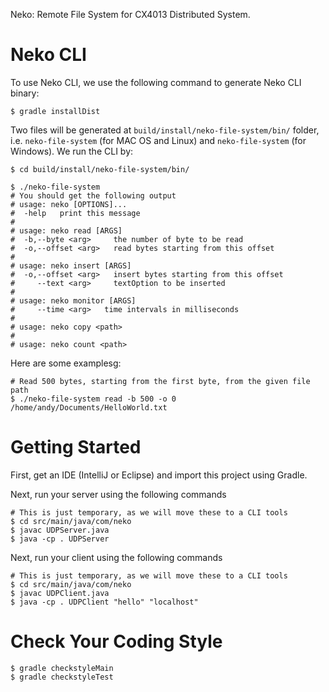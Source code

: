 Neko: Remote File System for CX4013 Distributed System.

# Neko CLI

To use Neko CLI, we use the following command to generate Neko CLI binary:

```Shell
$ gradle installDist
```

Two files will be generated at `build/install/neko-file-system/bin/` folder, i.e. `neko-file-system` (for MAC OS
and Linux) and `neko-file-system` (for Windows). We run the CLI by:

```Shell
$ cd build/install/neko-file-system/bin/

$ ./neko-file-system
# You should get the following output
# usage: neko [OPTIONS]...
#  -help   print this message
#
# usage: neko read [ARGS]
#  -b,--byte <arg>     the number of byte to be read
#  -o,--offset <arg>   read bytes starting from this offset
#
# usage: neko insert [ARGS]
#  -o,--offset <arg>   insert bytes starting from this offset
#     --text <arg>     textOption to be inserted
#
# usage: neko monitor [ARGS]
#     --time <arg>   time intervals in milliseconds
#
# usage: neko copy <path>
#
# usage: neko count <path>
```

Here are some examplesg:

```Shell
# Read 500 bytes, starting from the first byte, from the given file path
$ ./neko-file-system read -b 500 -o 0 /home/andy/Documents/HelloWorld.txt
```

# Getting Started

First, get an IDE (IntelliJ or Eclipse) and import this project using Gradle. 

Next, run your server using the following commands

```Shell
# This is just temporary, as we will move these to a CLI tools
$ cd src/main/java/com/neko
$ javac UDPServer.java
$ java -cp . UDPServer
```

Next, run your client using the following commands

```Shell
# This is just temporary, as we will move these to a CLI tools
$ cd src/main/java/com/neko
$ javac UDPClient.java
$ java -cp . UDPClient "hello" "localhost"
```

# Check Your Coding Style

```Shell
$ gradle checkstyleMain
$ gradle checkstyleTest
```